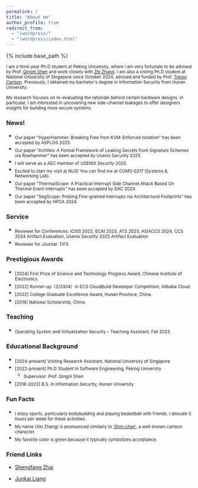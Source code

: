 ```yaml
---
permalink: /
title: "About me"
author_profile: true
redirect_from: 
  - "/wordpress/"
  - "/wordpress/index.html"
---
```


{% include base_path %}

<sub> I am a third-year Ph.D student at Peking University, where I am very fortunate to be advised by Prof. [Qingni Shen](https://ss.pku.edu.cn/teacherteam/teacherlist/1634-%E6%B2%88%E6%99%B4%E9%9C%93.html) and work closely with [Zhi Zhang](https://zhangzhics.github.io/). I am also a visting Ph.D student at National University of Singapore since October 2024, advised and funded by Prof. [Trevor Carlson](https://www.comp.nus.edu.sg/~tcarlson/). Previously, I obtained my bachelor's degree in Information Security from Hunan University.

<sub> My research focuses on re-evaluating the rationale behind certain hardware designs. In particular, I am interested in uncovering new side-channel leakages to offer designers insights for building more secure systems. <!--I know little about other "fancy/non-fancy" and "hot/cold" areas. The only exception is that I occasionally collaborate with my friends on some cross-cutting topics that intersect with system security. -->

<!--
, where I spent two years working with Prof. [Jiliang Zhang](https://grzy.hnu.edu.cn/site/index/zhangjiliang).
<sub> **I am looking for a Visiting Student/Research Assistant position starting from 2024 Fall.** Feel free to drop me an email if you are interested in my background.
 -->

### News!
- <sub>Our paper "HyperHammer: Breaking Free from KVM-Enforced Isolation" has been accepted by ASPLOS 2025.
- <sub>Our paper "Achilles: A Formal Framework of Leaking Secrets from Signature Schemes via Rowhammer" has been accepted by Usenix Security 2025.
- <sub> I will serve as a AEC member of USENIX Security 2025.
- <sub> Excited to start my visit at NUS! You can find me at COM3-0217 (Systems & Networking Lab).
- <sub>Our paper "ThermalScope: A Practical Interrupt Side Channel Attack Based On Thermal Event Interrupts" has been accepted by DAC 2024.
- <sub>Our paper "SegScope: Probing Fine-grained Interrupts via Architectural Footprints" has been accepted by HPCA 2024.

### Service
* <sub> Reviewer for Conferences: ICISS 2022, ECAI 2023, ATS 2023, ASIACCS 2024, CCS 2024 Artifact Evaluation, Usenix Security 2025 Artifact Evaluation
* <sub> Reviewer for Journal: TIFS
  
### Prestigious Awards
* <sub> [2024] First Prize of Science and Technology Progress Award, Chinese Institute of Electronics.
* <sub> [2022] Runner-up（2/3304）in ECS CloudBuild Developer Competition, Alibaba Cloud. 
* <sub> [2022] College Graduate Excellence Award, Hunan Province, China.
* <sub> [2019] National Scholarship, China.

<!-- (for contributions to project "Development and Application of Secure Middleware Platform for Cloud Operating System"). -->
<!--
* <sub> [2020] Third Prize in 13th National College Student Information Security Contest (CTF Track, top 5%).

### Open-Source Contributions
* <sub> [2024] [CVE-2024-1545](https://github.com/wolfSSL/wolfssl/blob/master/ChangeLog.md) Wolfssl EdDSA vulnerability
* <sub> [2024] [CVE-2024-2881](https://github.com/wolfSSL/wolfssl/blob/master/ChangeLog.md) Wolfssl RSA vulnerability

<!--
* <sub> [2024] CVE-2024-28285 Crypto++ Elgamal vulnerability
* <sub> [2023] CVE-2023-51939 Relic BBS vulnerability
-->

### Teaching
* <sub> Operating System and Virtualization Security – Teaching Assistant, Fall 2023.

### Educational Background
* <sub> [2024-present] Visiting Research Assistant, National University of Singapore </sub>
* <sub> [2022-present] Ph.D Student in Software Engineering, Peking University </sub>
  * <sub> Supervisor: Prof. Qingni Shen </sub>
* <sub> [2018-2022] B.S. in Information Security, Hunan University </sub>      

### Fun Facts
* <sub> I enjoy sports, particularly bodybuilding and playing basketball with friends. I allocate 5 hours per week for these activities.
* <sub> My name (Xin Zhang) is pronounced similarly to ['Shin-chan'](https://en.wikipedia.org/wiki/Crayon_Shin-chan), a well-known cartoon character.
* <sub> My favorite color is green because it typically symbolizes acceptance.

### Friend Links
* [Shengfang Zhai](https://zhaisf.github.io/)

* [Junkai Liang](https://liang-junkai.github.io/)


<script type='text/javascript' id='clustrmaps' src='//cdn.clustrmaps.com/map_v2.js?cl=ffffff&w=a&t=tt&d=roOPIYhOSI6clMuqwkzlXBT7BKee-NL2r4v8oS1ini8'></script>





